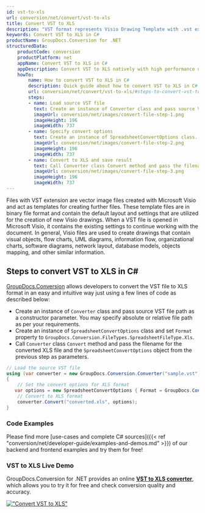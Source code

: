 ```yaml
---
id: vst-to-xls
url: conversion/net/convert/vst-to-xls
title: Convert VST to XLS
description: "VST format represents Visio Drawing Template with .vst extension. Learn how to convert VST to XLS file programmatically in C# language using GroupDocs.Conversion for .NET library."
keywords: Convert VST to XLS in C#
productName: GroupDocs.Conversion for .NET
structuredData:
    productCode: conversion
    productPlatform: net
    appName: Convert VST to XLS in C#
    appDescription: Convert VST to XLS natively with high performance using C# language and server side GroupDocs.Conversion for .NET APIs, without the use of any software like Microsoft or Open Office.
    howTo:
        name: How to convert VST to XLS in C# 
        description: Quick guide about how to convert VST to XLS in C# with high performance and accuracy.
        url: conversion/net/convert/vst-to-xls/#steps-to-convert-vst-to-xls-in-c
        steps:
        - name: Load source VST file 
          text: Create an instance of Converter class and pass source VST file path as a constructor parameter. You may specify absolute or relative file path as per your requirements. 
          imageUrl: conversion/net/images/convert-file-step-1.png
          imageHeight: 196
          imageWidth: 737
        - name: Specify convert options 
          text: Create an instance of SpreadsheetConvertOptions class.
          imageUrl: conversion/net/images/convert-file-step-2.png
          imageHeight: 196
          imageWidth: 737
        - name: Convert to XLS and save result 
          text: Call Converter class Convert method and pass the filename for the converted HTML file and the SpreadsheetConvertOptions object from the previous step as parameters.
          imageUrl: conversion/net/images/convert-file-step-3.png
          imageHeight: 196
          imageWidth: 737
---
```


Files with VST extension are vector image files created with Microsoft Visio and act as templates for creating further files. These template files are in binary file format and contain the default layout and settings that are utilized for the creation of new Visio drawings. When a VST file is opened in Microsoft Visio, it contains the existing settings to continue working with the document. In general, Visio files are used to create drawings that contain visual objects, flow charts, UML diagrams, information flow, organizational charts, software diagrams, network layout, database models, objects mapping, and other similar information.

## Steps to convert VST to XLS in C#

[GroupDocs.Conversion](https://products.groupdocs.com/conversion/net) allows developers to convert the VST file to XLS format in an easy and intuitive way just using a few lines of code as described below:

* Create an instance of `Converter` class and pass source VST file path as a constructor parameter. You may specify absolute or relative file path as per your requirements. 
* Create an instance of `SpreadsheetConvertOptions` class and set `Format` property to `GroupDocs.Conversion.FileTypes.SpreadsheetFileType.Xls`.
* Call `Converter` class `Convert` method and pass the filename for the converted XLS file and the `SpreadsheetConvertOptions` object from the previous step as parameters.

```csharp
// Load the source VST file
using (var converter = new GroupDocs.Conversion.Converter("sample.vst"))
{
    // Set the convert options for XLS format
   var options = new SpreadsheetConvertOptions { Format = GroupDocs.Conversion.FileTypes.SpreadsheetFileType.Xls };
    // Convert to XLS format
    converter.Convert("converted.xls", options);
}
```

### Code Examples

Please find more [use-cases and complete C# sources]({{< ref "conversion/net/developer-guide/examples-and-demos.md" >}}) of our backend and frontend examples and try them for free!

### VST to XLS Live Demo

GroupDocs.Conversion for .NET provides an online [**VST to XLS converter**](https://products.groupdocs.app/conversion/vst-to-xls), which allows you to try it for free and check conversion quality and accuracy.

[!["Convert VST to XLS"](conversion/net/images/convert-to-xls/convert-vst-to-xls.png)](https://products.groupdocs.app/conversion/vst-to-xls)